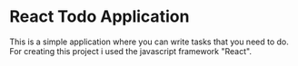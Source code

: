 # React Todo Application

This is a simple application where you can write tasks that you need to do.
For creating this project i used the javascript framework "React".
